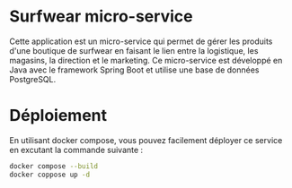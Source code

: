 # Surfwear micro-service

Cette application est un micro-service qui permet de gérer les produits d'une boutique de surfwear en faisant le lien entre la logistique, les magasins, la direction et le marketing.
Ce micro-service est développé en Java avec le framework Spring Boot et utilise une base de données PostgreSQL.

# Déploiement
En utilisant docker compose, vous pouvez facilement déployer ce service en excutant la commande suivante :
```Bash
docker compose --build 
docker coppose up -d
```
